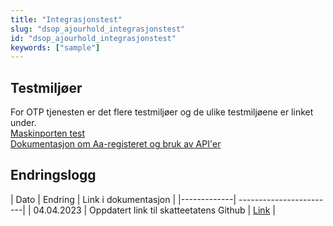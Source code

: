 ```yaml
---
title: "Integrasjonstest"
slug: "dsop_ajourhold_integrasjonstest"
id: "dsop_ajourhold_integrasjonstest"
keywords: ["sample"]
---
```


## Testmiljøer
For OTP tjenesten er det flere testmiljøer og de ulike testmiljøene er linket under. <br  />
[Maskinporten test](https:/samarbeid.digdir.no/maskinporten/maskinporten/1245)
<br  />
[Dokumentasjon om Aa-registeret og bruk av API'er ](https:/navikt.github.io/aareg/tjenester/integrasjon/otp-api/)
## Endringslogg

| Dato | Endring | Link i dokumentasjon |
|-------------| ------------------------|
| 04.04.2023 | Oppdatert link til skatteetatens Github | [Link](https:/skatteetaten.github.io/api-dokumentasjon/test/testmiljo) |
